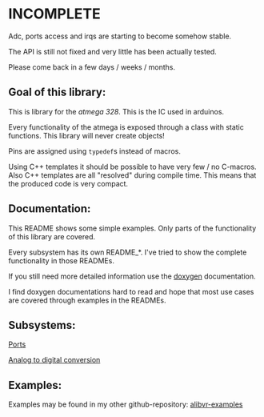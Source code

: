 # INCOMPLETE

Adc, ports access and irqs are starting to become somehow stable.

The API is still not fixed and very little has been actually tested.

Please come back in a few days / weeks / months.


## Goal of this library:

This is library for the *atmega 328*.  This is the IC used in arduinos.

Every functionality of the atmega is exposed through a class with static
functions.  This library will never create objects!

Pins are assigned using `typedef`s instead of macros.

Using C++ templates it should be possible to have very few / no C-macros.
Also C++ templates are all "resolved" during compile time.  This means that
the produced code is very compact.


## Documentation:

This README shows some simple examples.  Only parts of the
functionality of this library are covered.

Every subsystem has its own README_*.  I've tried to show the complete
functionality in those READMEs.

If you still need more detailed information use the
[doxygen](http://close2.github.io/alibvr/doxygen/html/) documentation.

I find doxygen documentations hard to read and hope that most use cases
are covered through examples in the READMEs.


## Subsystems:

[Ports](README_PORTS.md)

[Analog to digital conversion](README_ADC)


## Examples:

Examples may be found in my other github-repository:
[alibvr-examples](https://www.github.com/close2/alibvr-examples)

